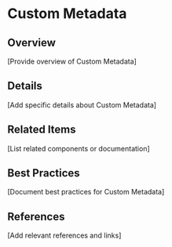 # Custom Metadata

## Overview

[Provide overview of Custom Metadata]

## Details

[Add specific details about Custom Metadata]

## Related Items

[List related components or documentation]

## Best Practices

[Document best practices for Custom Metadata]

## References

[Add relevant references and links]
